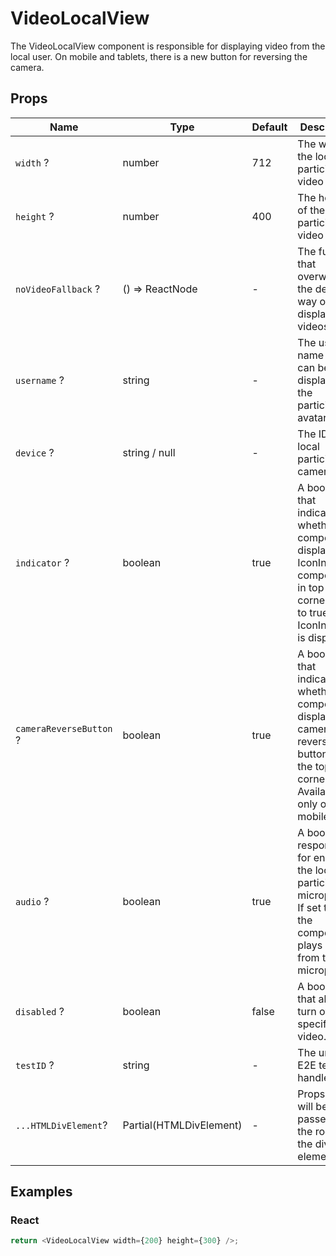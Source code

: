 # VideoLocalView

The VideoLocalView component is responsible for displaying video from the local user. On mobile and tablets, there is a new button for reversing the camera.

## Props

| Name                    | Type                    | Default | Description                                                                                                                                          |
| ----------------------- | ----------------------- | ------- | ---------------------------------------------------------------------------------------------------------------------------------------------------- |
| `width` ?               | number                  | 712     | The width of the local participant's video tile.                                                                                                     |
| `height` ?              | number                  | 400     | The height of the local participant's video tile.                                                                                                    |
| `noVideoFallback` ?     | () => ReactNode         | -       | The function that overwrites the default way of displaying videos.                                                                                   |
| `username` ?            | string                  | -       | The user name that can be displayed in the participant's avatar.                                                                                     |
| `device` ?              | string / null           | -       | The ID of the local participant's camera.                                                                                                            |
| `indicator` ?           | boolean                 | true    | A boolean that indicates whether the component displays the IconIndicator component in top right corner. If set to true, IconIndicator is displayed. |
| `cameraReverseButton` ? | boolean                 | true    | A boolean that indicates whether the component displays the camera reverse button on the top left corner. Available only on mobile.                  |
| `audio` ?               | boolean                 | true    | A boolean responsible for enabling the local participant's microphone. If set to true, the component plays audio from the microphone.                |
| `disabled` ?            | boolean                 | false   | A boolean that allows turn off specific video.                                                                                                       |
| `testID` ?              | string                  | -       | The unique E2E test handler.                                                                                                                         |
| `...HTMLDivElement`?    | Partial(HTMLDivElement) | -       | Props that will be passed to the root of the div element.                                                                                            |

## Examples

### React

```javascript
return <VideoLocalView width={200} height={300} />;
```
